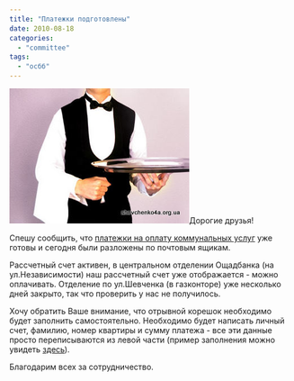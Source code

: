 ```yaml
---
title: "Платежки подготовлены"
date: 2010-08-18
categories: 
  - "committee"
tags: 
  - "осбб"
---
```


![Платежки ОСББ](/wp-content/uploads/2010/08/platyejki.jpg "Платежки ОСББ")Дорогие друзья!

Спешу сообщить, что [платежки на оплату коммунальных услуг](http://shevchenko4a.brovary.org/berem-initsiativu-v-svoi-ruki/) уже готовы и сегодня были разложены по почтовым ящикам.

Рассчетный счет активен, в центральном отделении Ощадбанка (на ул.Независимости) наш рассчетный счет уже отображается - можно оплачивать. Отделение по ул.Шевченка (в газконторе) уже несколько дней закрыто, так что проверить у нас не получилось.

Хочу обратить Ваше внимание, что отрывной корешок необходимо будет заполнить самостоятельно. Необходимо будет написать личный счет, фамилию, номер квартиры и сумму платежа - все эти данные просто переписываются из левой части (пример заполнения можно увидеть [здесь](/wp-content/uploads/2010/08/platejkiExampleUpd.jpg "Пример заполнения платежки")).

Благодарим всех за сотрудничество. <!--more (комментировать »)-->
